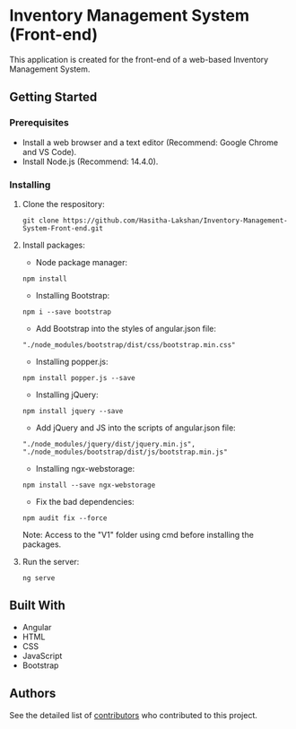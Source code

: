 # Inventory Management System (Front-end)
This application is created for the front-end of a web-based Inventory Management System.

## Getting Started

### Prerequisites
* Install a web browser and a text editor (Recommend: Google Chrome and VS Code).
* Install Node.js (Recommend: 14.4.0).

### Installing
1. Clone the respository:
    ```
   git clone https://github.com/Hasitha-Lakshan/Inventory-Management-System-Front-end.git
    ```

2. Install packages:
   * Node package manager:
   ```
   npm install
   ```
   * Installing Bootstrap:
   ```
   npm i --save bootstrap
   ```
   * Add Bootstrap into the styles of angular.json file:
   ```
   "./node_modules/bootstrap/dist/css/bootstrap.min.css"
   ```
   * Installing popper.js:
   ```
   npm install popper.js --save
   ```
   * Installing jQuery:
   ```
   npm install jquery --save
   ```
   * Add jQuery and JS into the scripts of angular.json file:
   ```
   "./node_modules/jquery/dist/jquery.min.js",
   "./node_modules/bootstrap/dist/js/bootstrap.min.js"
   ```
   * Installing ngx-webstorage:
   ```
   npm install --save ngx-webstorage
   ```
   * Fix the bad dependencies:
   ```
   npm audit fix --force
   ```
   Note: Access to the "V1" folder using cmd before installing the packages.
3. Run the server:
   ```
   ng serve
    ```

## Built With
* Angular
* HTML
* CSS
* JavaScript
* Bootstrap

## Authors
See the detailed list of [contributors](https://github.com/Hasitha-Lakshan/Inventory-Management-System-Front-end/graphs/contributors) who contributed to this project.
